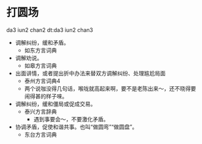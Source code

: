 # 打圆场
da3 iun2 chan2
dt:da3 iun2 chan3
+ 调解纠纷，缓和矛盾。
  * 如东方言词典
+ 调解劝说。
  * 如皋方言词典
+ 出面讲情，或者提出折中办法来替双方调解纠纷、处理尴尬局面
  * 泰州方言词典4
  - 两个说咖没得几句话，喉咙就高起来啊，要不是老陈出来～，还不晓得要闹得甚的样子唻。
+ 调解纠纷，缓和僵局或促成交易。
  * 泰兴方言辞典
    - 遇到事要会～，不要激化矛盾。
+ 协调矛盾，促使和谐共事。也叫“做圆弯”“做圆盘”。
  * 东台方言词典
